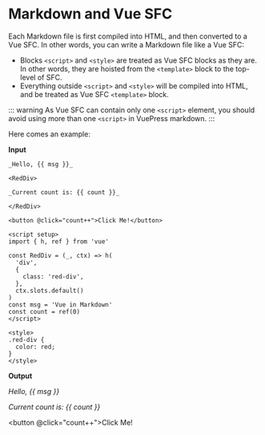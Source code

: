 # Markdown and Vue SFC

Each Markdown file is first compiled into HTML, and then converted to a Vue SFC. In other words, you can write a Markdown file like a Vue SFC:

- Blocks `<script>` and `<style>` are treated as Vue SFC blocks as they are. In other words, they are hoisted from the `<template>` block to the top-level of SFC.
- Everything outside `<script>` and `<style>` will be compiled into HTML, and be treated as Vue SFC `<template>` block.

::: warning
As Vue SFC can contain only one `<script>` element, you should avoid using more than one `<script>` in VuePress markdown.
:::

Here comes an example:

**Input**

```vue
_Hello, {{ msg }}_

<RedDiv>

_Current count is: {{ count }}_

</RedDiv>

<button @click="count++">Click Me!</button>

<script setup>
import { h, ref } from 'vue'

const RedDiv = (_, ctx) => h(
  'div',
  {
    class: 'red-div',
  },
  ctx.slots.default()
)
const msg = 'Vue in Markdown'
const count = ref(0)
</script>

<style>
.red-div {
  color: red;
}
</style>
```

**Output**

_Hello, {{ msg }}_

<RedDiv>

_Current count is: {{ count }}_

</RedDiv>

<button @click="count++">Click Me!</button>

<script setup>
import { h, ref } from 'vue'

const RedDiv = (_, ctx) =>
  h(
    'div',
    {
      class: 'red-div',
    },
    ctx.slots.default(),
  )
const msg = 'Vue in Markdown'
const count = ref(0)
</script>

<style>
.red-div {
  color: red;
}
</style>
